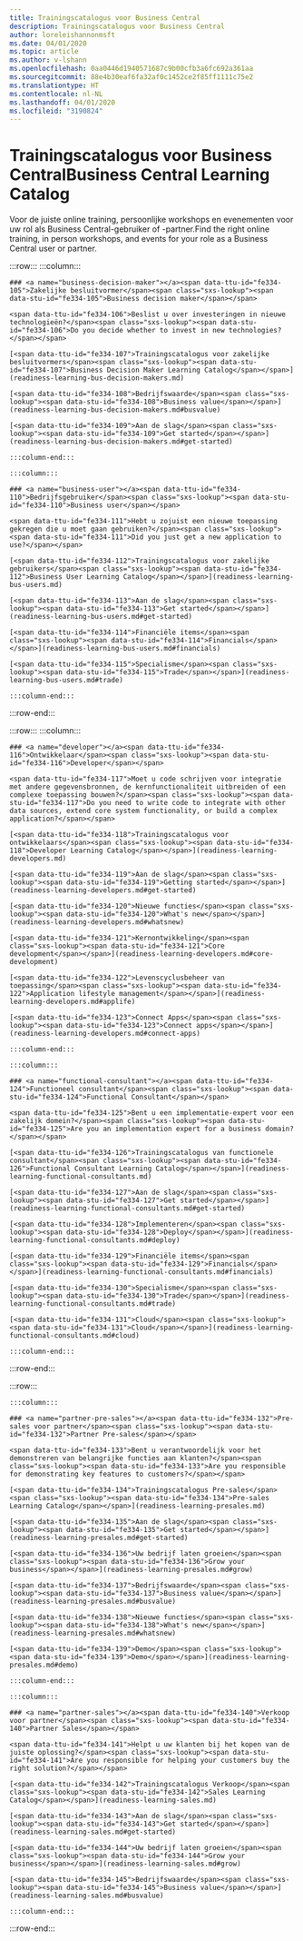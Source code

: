 ```yaml
---
title: Trainingscatalogus voor Business Central
description: Trainingscatalogus voor Business Central
author: loreleishannonmsft
ms.date: 04/01/2020
ms.topic: article
ms.author: v-lshann
ms.openlocfilehash: 0aa0446d1940571687c9b00cfb3a6fc692a361aa
ms.sourcegitcommit: 88e4b30eaf6fa32af0c1452ce2f85ff1111c75e2
ms.translationtype: HT
ms.contentlocale: nl-NL
ms.lasthandoff: 04/01/2020
ms.locfileid: "3190824"
---
```

# <a name="business-central-learning-catalog"></a><span data-ttu-id="fe334-103">Trainingscatalogus voor Business Central</span><span class="sxs-lookup"><span data-stu-id="fe334-103">Business Central Learning Catalog</span></span>
<span data-ttu-id="fe334-104">Voor de juiste online training, persoonlijke workshops en evenementen voor uw rol als Business Central-gebruiker of -partner.</span><span class="sxs-lookup"><span data-stu-id="fe334-104">Find the right online training, in person workshops, and events for your role as a Business Central user or partner.</span></span>

:::row:::
    :::column:::

    ### <a name="business-decision-maker"></a><span data-ttu-id="fe334-105">Zakelijke besluitvormer</span><span class="sxs-lookup"><span data-stu-id="fe334-105">Business decision maker</span></span>

    <span data-ttu-id="fe334-106">Beslist u over investeringen in nieuwe technologieën?</span><span class="sxs-lookup"><span data-stu-id="fe334-106">Do you decide whether to invest in new technologies?</span></span> 

    [<span data-ttu-id="fe334-107">Trainingscatalogus voor zakelijke besluitvormers</span><span class="sxs-lookup"><span data-stu-id="fe334-107">Business Decision Maker Learning Catalog</span></span>](readiness-learning-bus-decision-makers.md)

    [<span data-ttu-id="fe334-108">Bedrijfswaarde</span><span class="sxs-lookup"><span data-stu-id="fe334-108">Business value</span></span>](readiness-learning-bus-decision-makers.md#busvalue)

    [<span data-ttu-id="fe334-109">Aan de slag</span><span class="sxs-lookup"><span data-stu-id="fe334-109">Get started</span></span>](readiness-learning-bus-decision-makers.md#get-started)

    :::column-end:::

    :::column:::

    ### <a name="business-user"></a><span data-ttu-id="fe334-110">Bedrijfsgebruiker</span><span class="sxs-lookup"><span data-stu-id="fe334-110">Business user</span></span>

    <span data-ttu-id="fe334-111">Hebt u zojuist een nieuwe toepassing gekregen die u moet gaan gebruiken?</span><span class="sxs-lookup"><span data-stu-id="fe334-111">Did you just get a new application to use?</span></span> 

    [<span data-ttu-id="fe334-112">Trainingscatalogus voor zakelijke gebruikers</span><span class="sxs-lookup"><span data-stu-id="fe334-112">Business User Learning Catalog</span></span>](readiness-learning-bus-users.md)

    [<span data-ttu-id="fe334-113">Aan de slag</span><span class="sxs-lookup"><span data-stu-id="fe334-113">Get started</span></span>](readiness-learning-bus-users.md#get-started)

    [<span data-ttu-id="fe334-114">Financiële items</span><span class="sxs-lookup"><span data-stu-id="fe334-114">Financials</span></span>](readiness-learning-bus-users.md#financials)

    [<span data-ttu-id="fe334-115">Specialisme</span><span class="sxs-lookup"><span data-stu-id="fe334-115">Trade</span></span>](readiness-learning-bus-users.md#trade)

    :::column-end:::

:::row-end:::

:::row:::
    :::column:::

    ### <a name="developer"></a><span data-ttu-id="fe334-116">Ontwikkelaar</span><span class="sxs-lookup"><span data-stu-id="fe334-116">Developer</span></span>

    <span data-ttu-id="fe334-117">Moet u code schrijven voor integratie met andere gegevensbronnen, de kernfunctionaliteit uitbreiden of een complexe toepassing bouwen?</span><span class="sxs-lookup"><span data-stu-id="fe334-117">Do you need to write code to integrate with other data sources, extend core system functionality, or build a complex application?</span></span>

    [<span data-ttu-id="fe334-118">Trainingscatalogus voor ontwikkelaars</span><span class="sxs-lookup"><span data-stu-id="fe334-118">Developer Learning Catalog</span></span>](readiness-learning-developers.md)

    [<span data-ttu-id="fe334-119">Aan de slag</span><span class="sxs-lookup"><span data-stu-id="fe334-119">Getting started</span></span>](readiness-learning-developers.md#get-started)

    [<span data-ttu-id="fe334-120">Nieuwe functies</span><span class="sxs-lookup"><span data-stu-id="fe334-120">What's new</span></span>](readiness-learning-developers.md#whatsnew)

    [<span data-ttu-id="fe334-121">Kernontwikkeling</span><span class="sxs-lookup"><span data-stu-id="fe334-121">Core development</span></span>](readiness-learning-developers.md#core-development)

    [<span data-ttu-id="fe334-122">Levenscyclusbeheer van toepassing</span><span class="sxs-lookup"><span data-stu-id="fe334-122">Application lifestyle management</span></span>](readiness-learning-developers.md#applife)

    [<span data-ttu-id="fe334-123">Connect Apps</span><span class="sxs-lookup"><span data-stu-id="fe334-123">Connect apps</span></span>](readiness-learning-developers.md#connect-apps)

    :::column-end:::

    :::column:::

    ### <a name="functional-consultant"></a><span data-ttu-id="fe334-124">Functioneel consultant</span><span class="sxs-lookup"><span data-stu-id="fe334-124">Functional Consultant</span></span>
    
    <span data-ttu-id="fe334-125">Bent u een implementatie-expert voor een zakelijk domein?</span><span class="sxs-lookup"><span data-stu-id="fe334-125">Are you an implementation expert for a business domain?</span></span> 

    [<span data-ttu-id="fe334-126">Trainingscatalogus van functionele consultant</span><span class="sxs-lookup"><span data-stu-id="fe334-126">Functional Consultant Learning Catalog</span></span>](readiness-learning-functional-consultants.md)

    [<span data-ttu-id="fe334-127">Aan de slag</span><span class="sxs-lookup"><span data-stu-id="fe334-127">Get started</span></span>](readiness-learning-functional-consultants.md#get-started)

    [<span data-ttu-id="fe334-128">Implementeren</span><span class="sxs-lookup"><span data-stu-id="fe334-128">Deploy</span></span>](readiness-learning-functional-consultants.md#deploy)

    [<span data-ttu-id="fe334-129">Financiële items</span><span class="sxs-lookup"><span data-stu-id="fe334-129">Financials</span></span>](readiness-learning-functional-consultants.md#financials)

    [<span data-ttu-id="fe334-130">Specialisme</span><span class="sxs-lookup"><span data-stu-id="fe334-130">Trade</span></span>](readiness-learning-functional-consultants.md#trade)

    [<span data-ttu-id="fe334-131">Cloud</span><span class="sxs-lookup"><span data-stu-id="fe334-131">Cloud</span></span>](readiness-learning-functional-consultants.md#cloud)

    :::column-end:::

:::row-end:::

:::row:::

    :::column:::

    ### <a name="partner-pre-sales"></a><span data-ttu-id="fe334-132">Pre-sales voor partner</span><span class="sxs-lookup"><span data-stu-id="fe334-132">Partner Pre-sales</span></span>

    <span data-ttu-id="fe334-133">Bent u verantwoordelijk voor het demonstreren van belangrijke functies aan klanten?</span><span class="sxs-lookup"><span data-stu-id="fe334-133">Are you responsible for demonstrating key features to customers?</span></span> 

    [<span data-ttu-id="fe334-134">Trainingscatalogus Pre-sales</span><span class="sxs-lookup"><span data-stu-id="fe334-134">Pre-sales Learning Catalog</span></span>](readiness-learning-presales.md)

    [<span data-ttu-id="fe334-135">Aan de slag</span><span class="sxs-lookup"><span data-stu-id="fe334-135">Get started</span></span>](readiness-learning-presales.md#get-started)

    [<span data-ttu-id="fe334-136">Uw bedrijf laten groeien</span><span class="sxs-lookup"><span data-stu-id="fe334-136">Grow your business</span></span>](readiness-learning-presales.md#grow)

    [<span data-ttu-id="fe334-137">Bedrijfswaarde</span><span class="sxs-lookup"><span data-stu-id="fe334-137">Business value</span></span>](readiness-learning-presales.md#busvalue)

    [<span data-ttu-id="fe334-138">Nieuwe functies</span><span class="sxs-lookup"><span data-stu-id="fe334-138">What's new</span></span>](readiness-learning-presales.md#whatsnew)

    [<span data-ttu-id="fe334-139">Demo</span><span class="sxs-lookup"><span data-stu-id="fe334-139">Demo</span></span>](readiness-learning-presales.md#demo)

    :::column-end:::

    :::column:::

    ### <a name="partner-sales"></a><span data-ttu-id="fe334-140">Verkoop voor partner</span><span class="sxs-lookup"><span data-stu-id="fe334-140">Partner Sales</span></span>

    <span data-ttu-id="fe334-141">Helpt u uw klanten bij het kopen van de juiste oplossing?</span><span class="sxs-lookup"><span data-stu-id="fe334-141">Are you responsible for helping your customers buy the right solution?</span></span> 

    [<span data-ttu-id="fe334-142">Trainingscatalogus Verkoop</span><span class="sxs-lookup"><span data-stu-id="fe334-142">Sales Learning Catalog</span></span>](readiness-learning-sales.md)

    [<span data-ttu-id="fe334-143">Aan de slag</span><span class="sxs-lookup"><span data-stu-id="fe334-143">Get started</span></span>](readiness-learning-sales.md#get-started)

    [<span data-ttu-id="fe334-144">Uw bedrijf laten groeien</span><span class="sxs-lookup"><span data-stu-id="fe334-144">Grow your business</span></span>](readiness-learning-sales.md#grow)

    [<span data-ttu-id="fe334-145">Bedrijfswaarde</span><span class="sxs-lookup"><span data-stu-id="fe334-145">Business value</span></span>](readiness-learning-sales.md#busvalue)

    :::column-end:::

:::row-end:::
